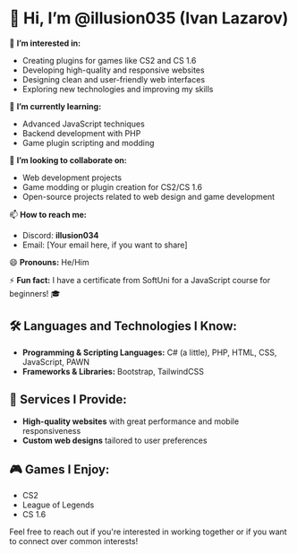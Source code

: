 # 👋 Hi, I’m @illusion035 (Ivan Lazarov)

👀 **I’m interested in:**  
- Creating plugins for games like CS2 and CS 1.6  
- Developing high-quality and responsive websites  
- Designing clean and user-friendly web interfaces  
- Exploring new technologies and improving my skills

🌱 **I’m currently learning:**  
- Advanced JavaScript techniques  
- Backend development with PHP  
- Game plugin scripting and modding

💞️ **I’m looking to collaborate on:**  
- Web development projects  
- Game modding or plugin creation for CS2/CS 1.6  
- Open-source projects related to web design and game development

📫 **How to reach me:**  
- Discord: **illusion034**  
- Email: [Your email here, if you want to share]

😄 **Pronouns:** He/Him  

⚡ **Fun fact:** I have a certificate from SoftUni for a JavaScript course for beginners! 🎓  

## 🛠️ **Languages and Technologies I Know:**  
- **Programming & Scripting Languages:** C# (a little), PHP, HTML, CSS, JavaScript, PAWN  
- **Frameworks & Libraries:** Bootstrap, TailwindCSS  

## 💼 **Services I Provide:**  
- **High-quality websites** with great performance and mobile responsiveness  
- **Custom web designs** tailored to user preferences  

## 🎮 **Games I Enjoy:**  
- CS2  
- League of Legends  
- CS 1.6

Feel free to reach out if you're interested in working together or if you want to connect over common interests!
